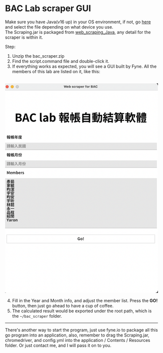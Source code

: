 # BAC Lab scraper GUI

Make sure you have Java(v16 up) in your OS environment, if not, go [here](https://oracle.com/java/technologies/javase/jdk18-archive-downloads.html) and select the file depending on what device you use.  
The Scraping.jar is packaged from [web_scraping_Java](https://github.com/iamsad5566/web_scraping_Java), any detail for the scraper is within it.

Step: 
 1. Unzip the bac_scraper.zip
 2. Find the script.command file and double-click it.
 3. If everything works as expected, you will see a GUI built by Fyne. All the members of this lab are listed on it, like this:  
  
&nbsp;&nbsp;&nbsp;&nbsp;&nbsp;&nbsp;&nbsp;&nbsp;&nbsp;&nbsp;&nbsp;&nbsp;&nbsp;&nbsp;&nbsp;&nbsp;&nbsp;&nbsp;![](docImg.png)

 4. Fill in the Year and Month info, and adjust the member list. Press the **GO!** button, then just go ahead to have a cup of coffee.
 5. The calculated result would be exported under the root path, which is the `~/bac_scraper` folder.

---

 There's another way to start the program, just use fyne.io to package all this go program into an application,
 also, remember to drag the Scraping.jar, chromedriver, and config.yml into the application / Contents / Resources folder.
 Or just contact me, and I will pass it on to you.